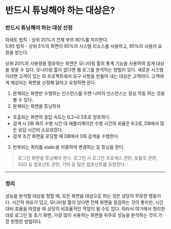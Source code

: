 # 반드시 튜닝해야 하는 대상은?

### 반드시 튜닝해야 하는 대상 선정
파레토 법칙 - 상위 20%가 전체 부의 80%를 차지한다.<br/>
5:95 법칙 - 상위 5%의 화면이 95%의 시스템 리소스를 사용하고, 95%의 사용자 요청을 받는다.

상위 20%의 사용량을 점유하는 화면은 모니터링 툴의 통계 기능을 사용하여 쉽게 대상을 찾을 수 있다. 모니터링 툴이 없다면 웹 로그를 분석하는 방법이 있다.
새로운 시스템이라면 고객이 있는 SI 프로젝트에서 요구 사항을 만들어 내는 대상은 고객이다. 고객에게 예상되는 화면을 선정해 달라고 요청하면 된다.

1. 문제되는 화면만 수행하는 인스턴스를  두면 나머지 인스턴스는 정상 작동 하는 것을 볼 수 있다.
2. 문제되는 화면을 튜닝하자
  * 호출되는 화면의 응답 속도는 0.2~0.3초로 양호하다.
  * 검색 시 DB 쿼리 수행 시간 대 애플리케이션 수행 시간의 비율은 8:2로, DB에서 많은 응답 시간이 소요되었다.
  * 검색 조건 화면을 로딩할 때 DB에서 3회 검색을 수행한다.
3. 반복되는 쿼리를 static을 이용하여 변경하는 등 튜닝을 한다.

> 로그인 화면을 튜닝해야 한다. 로그인 시 로그인 프로세스 관련, 포틀릿 관련, SSO 등 컴포넌트 관련, 기타 등 많은 컴포넌트를 요청한다.
<hr/>

###  정리
성능을 분석할 대상을 정할 때, 모든 화면을 대상으로 하는 것은 상당히 무모한 행동이다. 시간적 여유가 있고, 모니터링 툴이 있다면 전체 화면을 점검하는 것이 
좋지만, 시간 대비 효율을 따졌을 때 상당히 비효율적인 작업이 될 수도 있다. 따라서 여기에서 정리한 대로 로그인 및 초기 화면, 가장 많이 사용하는 화면을 
위주로 성능을 분석하는 것이 가장 현명한 방법이다.
